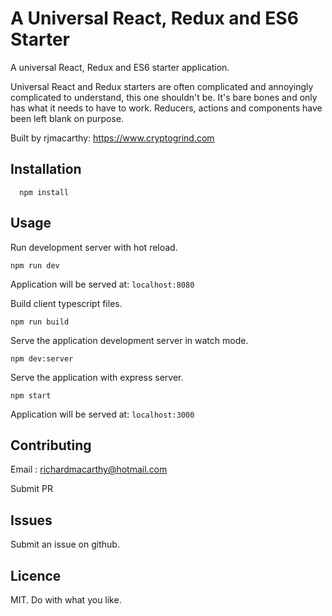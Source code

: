 
# A Universal React, Redux and ES6 Starter

A universal React, Redux and ES6 starter application.

Universal React and Redux starters are often complicated and annoyingly complicated to understand, this one shouldn't be.  It's bare bones and only has what it needs to have to work.  Reducers, actions and components have been left blank on purpose.

Built by rjmacarthy: https://www.cryptogrind.com

## Installation

```
  npm install 
```

## Usage

Run development server with hot reload.
```
npm run dev
```

Application will be served at: `localhost:8080`

Build client typescript files.
```
npm run build
```

Serve the application development server in watch mode.
```
npm dev:server
```

Serve the application with express server.
```
npm start
```

Application will be served at: `localhost:3000`

## Contributing

Email : richardmacarthy@hotmail.com

Submit PR

## Issues

Submit an issue on github.

## Licence

MIT. Do with what you like.
